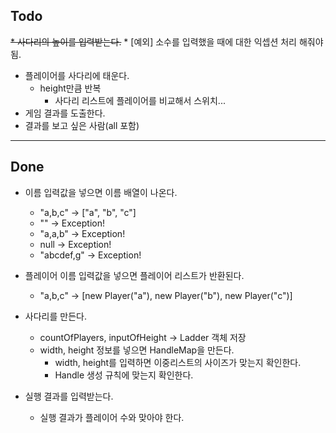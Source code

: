 ## Todo
~~* 사다리의 높이를 입력받는다.~~
    * [예외] 소수를 입력했을 때에 대한 익셉션 처리 해줘야 됨.

* 플레이어를 사다리에 태운다.
    * height만큼 반복
        * 사다리 리스트에 플레이어를 비교해서 스위치...
* 게임 결과를 도출한다.
* 결과를 보고 싶은 사람(all 포함)


---
## Done
* 이름 입력값을 넣으면 이름 배열이 나온다.
    * "a,b,c" -> ["a", "b", "c"]
    * "" -> Exception!
    * "a,a,b" -> Exception!
    * null -> Exception!
    * "abcdef,g" -> Exception!

* 플레이어 이름 입력값을 넣으면 플레이어 리스트가 반환된다.
    * "a,b,c" -> [new Player("a"), new Player("b"), new Player("c")]

* 사다리를 만든다.
    * countOfPlayers, inputOfHeight -> Ladder 객체 저장
    * width, height 정보를 넣으면 HandleMap을 만든다.
        * width, height를 입력하면 이중리스트의 사이즈가 맞는지 확인한다.
        * Handle 생성 규칙에 맞는지 확인한다.

* 실행 결과를 입력받는다.
    * 실행 결과가 플레이어 수와 맞아야 한다.